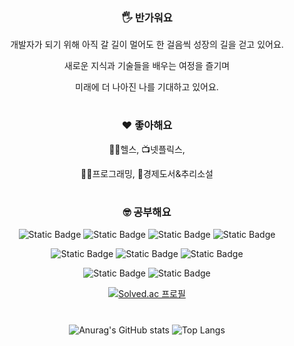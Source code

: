 <div align=center>

  
### 🖐️ 반가워요
개발자가 되기 위해 아직 갈 길이 멀어도 한 걸음씩 성장의 길을 걷고 있어요.

새로운 지식과 기술들을 배우는 여정을 즐기며 

미래에 더 나아진 나를 기대하고 있어요.

#

### ❤️ 좋아해요
🏋️‍♂️헬스, 📺넷플릭스, 

🧑‍💻프로그래밍, 📖경제도서&추리소설

#

  
### 🤓 공부해요


  
![Static Badge](https://img.shields.io/badge/Java-%23FFCD12?style=plastic&logo=Java)   ![Static Badge](https://img.shields.io/badge/Spring-%23E4F7BA?style=plastic&logo=spring&logoColor=%236DB33F)     ![Static Badge](https://img.shields.io/badge/JPA-%23FAF4C0?style=plastic&logo=spring&logoColor=%236DB33F)     ![Static Badge](https://img.shields.io/badge/Security-%23EAEAEA?style=plastic&logo=springsecurity&logoColor=%236DB33F)   

  
![Static Badge](https://img.shields.io/badge/MySQL-%23FFFFFF?style=plastic&logo=mysql&logoColor=%234479A1)  ![Static Badge](https://img.shields.io/badge/GIt-%23FFFFFF?style=plastic&logo=git&logoColor=%23F05032)
 ![Static Badge](https://img.shields.io/badge/GItHub-%23FFFFFF?style=plastic&logo=github&logoColor=%23181717) 
 
 ![Static Badge](https://img.shields.io/badge/Docker-%23E6FFFF?style=plastic&logo=docker&logoColor=%232496ED) ![Static Badge](https://img.shields.io/badge/AWS-%23D9E5FF?style=plastic&logo=amazonaws&logoColor=%23232F3E)
 





[![Solved.ac 프로필](http://mazassumnida.wtf/api/v2/generate_badge?boj=mj9080)](https://solved.ac/mj9080)



#

![Anurag's GitHub stats](https://github-readme-stats.vercel.app/api?username=1997myeong&show_icons=true&theme=rose)
![Top Langs](https://github-readme-stats.vercel.app/api/top-langs/?username=1997myeong&layout=compact&theme=rose)



</div>

<!--
**1997myeong/1997myeong** is a ✨ _special_ ✨ repository because its `README.md` (this file) appears on your GitHub profile.

Here are some ideas to get you started:

- 🔭 I’m currently working on ...
- 🌱 I’m currently learning ...
- 👯 I’m looking to collaborate on ...
- 🤔 I’m looking for help with ...
- 💬 Ask me about ...
- 📫 How to reach me: ...
- 😄 Pronouns: ...
- ⚡ Fun fact: ...
-->
